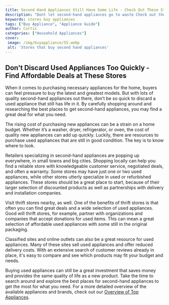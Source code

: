```yaml
---
title: Second Hand Appliances Still Have Some Life - Check Out These Stores
description: "Dont let second-hand appliances go to waste Check out these stores to find good quality used appliances and save money while youre at it"
keywords: stores buy appliances
tags: ["Buy Appliance", "Appliance Guide"]
author: Curtis
categories: ["Household Appliances"]
cover: 
 image: /img/buyappliance/55.webp
 alt: 'Stores that buy second hand appliances'
---
```

## Don't Discard Used Appliances Too Quickly - Find Affordable Deals at These Stores

When it comes to purchasing necessary appliances for the home, buyers can feel pressure to buy the latest and greatest models. But with lots of quality second-hand appliances out there, don’t be so quick to discard a used appliance that still has life in it. By carefully shopping around and researching the best places to get second-hand appliances, you may find a great deal for what you need.

The rising cost of purchasing new appliances can be a strain on a home budget. Whether it’s a washer, dryer, refrigerator, or oven, the cost of quality new appliances can add up quickly. Luckily, there are resources to purchase used appliances that are still in good condition. The key is to know where to look.

Retailers specializing in second-hand appliances are popping up everywhere, in small towns and big cities. Shopping locally can help you find a reliable store with knowledgeable customer service, negotiated deals, and often a warranty. Some stores may have just one or two used appliances, while other stores utterly specialize in used or refurbished appliances. These stores should be a great place to start, because of their larger selection of discounted products as well as partnerships with delivery and installation companies.

Visit thrift stores nearby, as well. One of the benefits of thrift stores is that often you can find great deals and a wide selection of used appliances. Good will thrift stores, for example, partner with organizations and companies that accept donations for used items. This can mean a great selection of affordable used appliances with some still in the original packaging.

Classified sites and online outlets can also be a great resource for used appliances. Many of these sites sell used appliances and offer reduced delivery costs. With an extensive search of customer reviews already in place, it's easy to compare and see which products may fit your budget and needs.

Buying used appliances can still be a great investment that saves money and provides the same quality of life as a new product. Take the time to search around and explore the best places for second-hand appliances to get the most for what you need. For a more detailed overview of the available appliances and brands, check out our [Overview of Top Appliances](./pages/appliance-overview).

